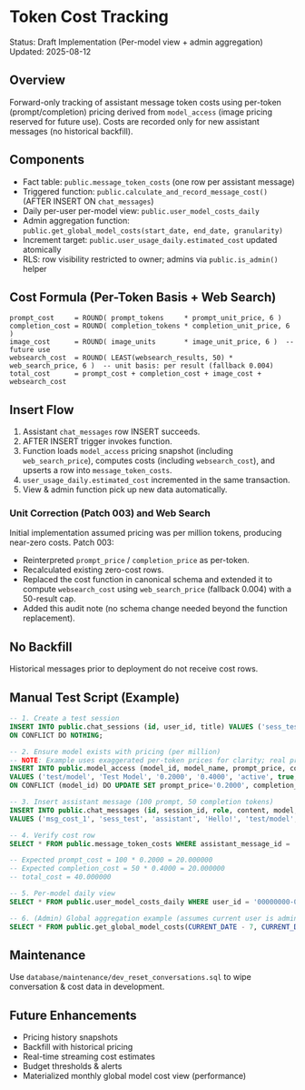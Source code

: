 # Token Cost Tracking

Status: Draft Implementation (Per-model view + admin aggregation)
Updated: 2025-08-12

## Overview

Forward-only tracking of assistant message token costs using per-token (prompt/completion) pricing derived from `model_access` (image pricing reserved for future use). Costs are recorded only for new assistant messages (no historical backfill).

## Components

- Fact table: `public.message_token_costs` (one row per assistant message)
- Triggered function: `public.calculate_and_record_message_cost()` (AFTER INSERT ON `chat_messages`)
- Daily per-user per-model view: `public.user_model_costs_daily`
- Admin aggregation function: `public.get_global_model_costs(start_date, end_date, granularity)`
- Increment target: `public.user_usage_daily.estimated_cost` updated atomically
- RLS: row visibility restricted to owner; admins via `public.is_admin()` helper

## Cost Formula (Per-Token Basis + Web Search)

```
prompt_cost     = ROUND( prompt_tokens     * prompt_unit_price, 6 )
completion_cost = ROUND( completion_tokens * completion_unit_price, 6 )
image_cost      = ROUND( image_units       * image_unit_price, 6 )  -- future use
websearch_cost  = ROUND( LEAST(websearch_results, 50) * web_search_price, 6 )  -- unit basis: per result (fallback 0.004)
total_cost      = prompt_cost + completion_cost + image_cost + websearch_cost
```

## Insert Flow

1. Assistant `chat_messages` row INSERT succeeds.
2. AFTER INSERT trigger invokes function.
3. Function loads `model_access` pricing snapshot (including `web_search_price`), computes costs (including `websearch_cost`), and upserts a row into `message_token_costs`.
4. `user_usage_daily.estimated_cost` incremented in the same transaction.
5. View & admin function pick up new data automatically.

### Unit Correction (Patch 003) and Web Search

Initial implementation assumed pricing was per million tokens, producing near-zero costs. Patch 003:

- Reinterpreted `prompt_price` / `completion_price` as per-token.
- Recalculated existing zero-cost rows.
- Replaced the cost function in canonical schema and extended it to compute `websearch_cost` using `web_search_price` (fallback 0.004) with a 50-result cap.
- Added this audit note (no schema change needed beyond the function replacement).

## No Backfill

Historical messages prior to deployment do not receive cost rows.

## Manual Test Script (Example)

```sql
-- 1. Create a test session
INSERT INTO public.chat_sessions (id, user_id, title) VALUES ('sess_test', '00000000-0000-0000-0000-000000000001', 'Cost Test')
ON CONFLICT DO NOTHING;

-- 2. Ensure model exists with pricing (per million)
-- NOTE: Example uses exaggerated per-token prices for clarity; real prices will be much smaller.
INSERT INTO public.model_access (model_id, model_name, prompt_price, completion_price, status, is_free, is_pro, is_enterprise)
VALUES ('test/model', 'Test Model', '0.2000', '0.4000', 'active', true, true, true)
ON CONFLICT (model_id) DO UPDATE SET prompt_price='0.2000', completion_price='0.4000';

-- 3. Insert assistant message (100 prompt, 50 completion tokens)
INSERT INTO public.chat_messages (id, session_id, role, content, model, total_tokens, input_tokens, output_tokens)
VALUES ('msg_cost_1', 'sess_test', 'assistant', 'Hello!', 'test/model', 150, 100, 50);

-- 4. Verify cost row
SELECT * FROM public.message_token_costs WHERE assistant_message_id = 'msg_cost_1';

-- Expected prompt_cost = 100 * 0.2000 = 20.000000
-- Expected completion_cost = 50 * 0.4000 = 20.000000
-- total_cost = 40.000000

-- 5. Per-model daily view
SELECT * FROM public.user_model_costs_daily WHERE user_id = '00000000-0000-0000-0000-000000000001';

-- 6. (Admin) Global aggregation example (assumes current user is admin)
SELECT * FROM public.get_global_model_costs(CURRENT_DATE - 7, CURRENT_DATE, 'day');
```

## Maintenance

Use `database/maintenance/dev_reset_conversations.sql` to wipe conversation & cost data in development.

## Future Enhancements

- Pricing history snapshots
- Backfill with historical pricing
- Real-time streaming cost estimates
- Budget thresholds & alerts
- Materialized monthly global model cost view (performance)

